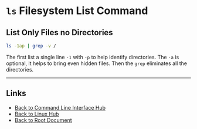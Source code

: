 # `ls` Filesystem List Command

## List Only Files no Directories
```sh
ls -1ap | grep -v /
```

The first list a single line `-1` with `-p` to help identify directories. The `-a` is optional, it helps to bring even hidden files.
Then the `grep` eliminates all the directories.


----
<!-- Footer Begins Here -->
## Links

- [Back to Command Line Interface Hub](./README.md)
- [Back to Linux Hub](../README.md)
- [Back to Root Document](../../README.md)
